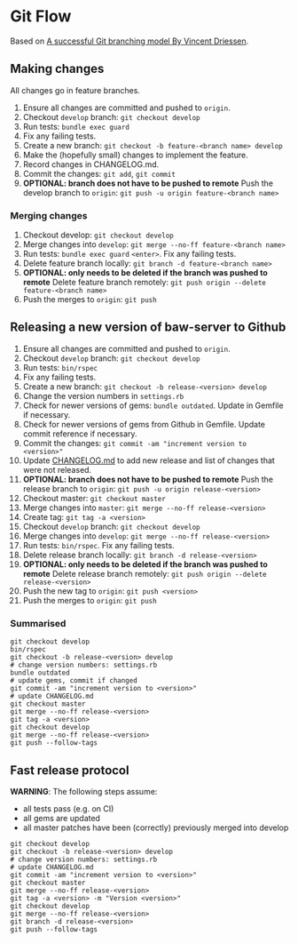 # Git Flow

Based on [A successful Git branching model By Vincent Driessen](http://nvie.com/posts/a-successful-git-branching-model/).

## Making changes

All changes go in feature branches.

1. Ensure all changes are committed and pushed to `origin`.
1. Checkout `develop` branch: `git checkout develop`
1. Run tests: `bundle exec guard`
1. Fix any failing tests.
1. Create a new branch: `git checkout -b feature-<branch name> develop`
1. Make the (hopefully small) changes to implement the feature.
1. Record changes in CHANGELOG.md.
1. Commit the changes: `git add`, `git commit`
1. **OPTIONAL: branch does not have to be pushed to remote** Push the develop branch to `origin`: `git push -u origin feature-<branch name>`

### Merging changes

1. Checkout develop: `git checkout develop`
1. Merge changes into `develop`: `git merge --no-ff feature-<branch name>`
1. Run tests: `bundle exec guard` `<enter>`. Fix any failing tests.
1. Delete feature branch locally: `git branch -d feature-<branch name>`
1. **OPTIONAL: only needs to be deleted if the branch was pushed to remote** Delete feature branch remotely: `git push origin --delete feature-<branch name>`
1. Push the merges to `origin`: `git push`

## Releasing a new version of baw-server to Github

1. Ensure all changes are committed and pushed to `origin`.
1. Checkout `develop` branch: `git checkout develop`
1. Run tests: `bin/rspec`
1. Fix any failing tests.
1. Create a new branch: `git checkout -b release-<version> develop`
1. Change the version numbers in `settings.rb`
1. Check for newer versions of gems: `bundle outdated`. Update in Gemfile if necessary.
1. Check for newer versions of gems from Github in Gemfile. Update commit reference if necessary.
1. Commit the changes: `git commit -am "increment version to <version>"`
1. Update [CHANGELOG.md](./CHANGELOG.md) to add new release and list of changes that were not released.
1. **OPTIONAL: branch does not have to be pushed to remote** Push the release branch to `origin`: `git push -u origin release-<version>`
1. Checkout master: `git checkout master`
1. Merge changes into `master`: `git merge --no-ff release-<version>`
1. Create tag: `git tag -a <version>`
1. Checkout `develop` branch: `git checkout develop`
1. Merge changes into `develop`: `git merge --no-ff release-<version>`
1. Run tests: `bin/rspec`. Fix any failing tests.
1. Delete release branch locally: `git branch -d release-<version>`
1. **OPTIONAL: only needs to be deleted if the branch was pushed to remote** Delete release branch remotely: `git push origin --delete release-<version>`
1. Push the new tag to `origin`: `git push <version>`
1. Push the merges to `origin`: `git push`

### Summarised

```
git checkout develop
bin/rspec
git checkout -b release-<version> develop
# change version numbers: settings.rb
bundle outdated
# update gems, commit if changed
git commit -am "increment version to <version>"
# update CHANGELOG.md
git checkout master
git merge --no-ff release-<version>
git tag -a <version>
git checkout develop
git merge --no-ff release-<version>
git push --follow-tags
```

## Fast release protocol

**WARNING**: The following steps assume:
- all tests pass (e.g. on CI)
- all gems are updated
- all master patches have been (correctly) previously merged into develop

```
git checkout develop
git checkout -b release-<version> develop
# change version numbers: settings.rb
# update CHANGELOG.md
git commit -am "increment version to <version>"
git checkout master
git merge --no-ff release-<version>
git tag -a <version> -m "Version <version>"
git checkout develop
git merge --no-ff release-<version>
git branch -d release-<version>
git push --follow-tags
```
